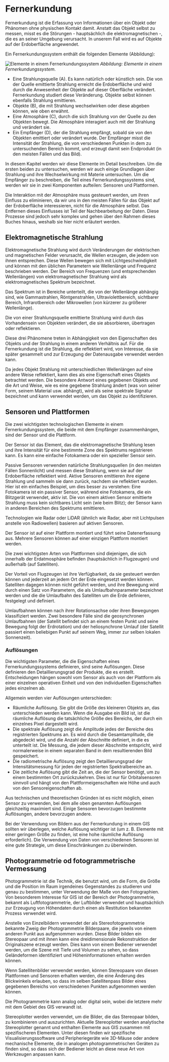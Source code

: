 # Fernerkundung

Fernerkundung ist die Erfassung von Informationen über ein Objekt oder 
Phänomen ohne physischen Kontakt damit. Anstatt das Objekt selbst zu messen, 
misst es die Störungen - hauptsächlich die elektromagnetischen -, die es an 
seiner Umgebung verursacht. In unserem Fall wird es auf Objekte auf der 
Erdoberfläche angewendet.

Ein Fernerkundungssystem enthält die folgenden Elemente (Abbildung):

![Elemente in einem Fernerkundungssystem](../media/img/Elements_remote_sensing.png)
*Abbildung: Elemente in einem Fernerkundungssystem.*

- Eine Strahlungsquelle (A). Es kann natürlich oder künstlich sein. Die von der Quelle emittierte Strahlung erreicht die Erdoberfläche und wird durch die Anwesenheit der Objekte auf dieser Oberfläche verändert. Fernerkundung studiert diese Veränderung. Objekte selbst können ebenfalls Strahlung emittieren.
- Objekte (B), die mit Strahlung wechselwirken oder diese abgeben können, wie oben erwähnt.
- Eine Atmosphäre (C), durch die sich Strahlung von der Quelle zu den Objekten bewegt. Die Atmosphäre interagiert auch mit der Strahlung und verändert sie.
- Ein Empfänger (D), der die Strahlung empfängt, sobald sie von den Objekten emittiert oder verändert wurde. Der Empfänger misst die Intensität der Strahlung, die von verschiedenen Punkten in dem zu untersuchenden Bereich kommt, und erzeugt damit sein Endprodukt (in den meisten Fällen und das Bild).

In diesem Kapitel werden wir diese Elemente im Detail beschreiben. Um die ersten beiden zu untersuchen, werden wir auch einige Grundlagen über Strahlung und ihre Wechselwirkung mit Materie untersuchen. Um die Empfänger zu beschreiben, die Teil eines Fernerkundungssystems sind, werden wir sie in zwei Komponenten aufteilen: Sensoren und Plattformen.

Die Interaktion mit der Atmosphäre muss gesteuert werden, um ihren Einfluss zu eliminieren, da wir uns in den meisten Fällen für das Objekt auf der Erdoberfläche interessieren, nicht für die Atmosphäre selbst. Das Entfernen dieses Einflusses ist Teil der Nachbearbeitung der Daten. Diese Prozesse sind jedoch sehr komplex und gehen über den Rahmen dieses Buches hinaus, weshalb sie hier nicht erläutert werden.

## Elektromagnetische Strahlung

Elektromagnetische Strahlung wird durch Veränderungen der elektrischen und magnetischen Felder verursacht, die Wellen erzeugen, die jedem von ihnen entsprechen. Diese Wellen bewegen sich mit Lichtgeschwindigkeit und können mit den üblichen Parametern wie Wellenlänge und Frequenz beschrieben werden. Der Bereich von Frequenzen (und entsprechenden Wellenlängen) von elektromagnetischer Strahlung wird als elektromagnetisches Spektrum bezeichnet.

Das Spektrum ist in Bereiche unterteilt, die von der Wellenlänge abhängig sind, wie Gammastrahlen, Röntgenstrahlen, Ultraviolettbereich, sichtbarer Bereich, Infrarotbereich oder Mikrowellen (von kürzerer zu größerer Wellenlänge).

Die von einer Strahlungsquelle emittierte Strahlung wird durch das Vorhandensein von Objekten verändert, die sie absorbieren, übertragen oder reflektieren.

Diese drei Phänomene treten in Abhängigkeit von den Eigenschaften des Objekts und der Strahlung in einem anderen Verhältnis auf. Für die Fernerkundung ist die Strahlung, die reflektiert wird, von Interesse, da sie später gesammelt und zur Erzeugung der Datenausgabe verwendet werden kann.

Da jedes Objekt Strahlung mit unterschiedlichen Wellenlängen auf eine andere Weise reflektiert, kann dies als eine Eigenschaft eines Objekts betrachtet werden. Die besondere Antwort eines gegebenen Objekts und die Art und Weise, wie es eine gegebene Strahlung ändert (was von seiner Form, seinem Material usw. abhängt), wird als seine spektrale Signatur bezeichnet und kann verwendet werden, um das Objekt zu identifizieren.

## Sensoren und Plattformen

Die zwei wichtigsten technologischen Elemente in einem Fernerkundungssystem, die beide mit dem Empfänger zusammenhängen, sind der Sensor und die Plattform.

Der Sensor ist das Element, das die elektromagnetische Strahlung lesen und ihre Intensität für eine bestimmte Zone des Spektrums registrieren kann. Es kann eine einfache Fotokamera oder ein spezieller Sensor sein.

Passive Sensoren verwenden natürliche Strahlungsquellen (in den meisten Fällen Sonnenlicht) und messen diese Strahlung, wenn sie auf der Erdoberfläche reflektiert wird. Aktive Sensoren emittieren ihre eigene Strahlung und sammeln sie dann zurück, nachdem sie reflektiert wurden. Hier ist ein einfaches Beispiel, um dies besser zu verstehen: Eine Fotokamera ist ein passiver Sensor, während eine Fotokamera, die ein Blitzgerät verwendet, aktiv ist. Die von einem aktiven Sensor emittierte Strahlung muss kein sichtbares Licht sein (wie beim Blitz); der Sensor kann in anderen Bereichen des Spektrums emittieren.

Technologien wie Radar oder LiDAR (ähnlich wie Radar, aber mit Lichtpulsen anstelle von Radiowellen) basieren auf aktiven Sensoren.

Der Sensor ist auf einer Plattform montiert und führt seine Datenerfassung aus. Mehrere Sensoren können auf einer einzigen Plattform montiert werden.

Die zwei wichtigsten Arten von Plattformen sind diejenigen, die sich innerhalb der Erdatmosphäre befinden (hauptsächlich in Flugzeugen) und außerhalb (auf Satelliten).

Der Vorteil von Flugzeugen ist ihre Verfügbarkeit, da sie gesteuert werden können und jederzeit an jedem Ort der Erde eingesetzt werden können. Satelliten dagegen können nicht geführt werden, und ihre Bewegung wird durch einen Satz von Parametern, die als Umlaufbahnparameter bezeichnet werden und die die Umlaufbahn des Satelliten um die Erde definieren, festgelegt und definiert.

Umlaufbahnen können nach ihrer Rotationsachse oder ihren Bewegungen klassifiziert werden. Zwei besondere Fälle sind die geosynchronen Umlaufbahnen (der Satellit befindet sich an einem festen Punkt und seine Bewegung folgt der Erdrotation) und der heliosynchrone Umlauf (der Satellit passiert einen beliebigen Punkt auf seinem Weg, immer zur selben lokalen Sonnenzeit).

### Auflösungen

Die wichtigsten Parameter, die die Eigenschaften eines Fernerkundungssystems definieren, 
sind seine Auflösungen. Diese definieren den Detaillierungsgrad der Produkte, 
die es erstellt. Entscheidungen hängen sowohl vom Sensor als auch von der 
Plattform als einer einzelnen operativen Einheit und von den individuellen 
Eigenschaften jedes einzelnen ab.  

Allgemein werden vier Auflösungen unterschieden:

- Räumliche Auflösung. Sie gibt die Größe des kleineren Objekts an, das unterschieden werden kann. Wenn die Ausgabe ein Bild ist, ist die räumliche Auflösung die tatsächliche Größe des Bereichs, der durch ein einzelnes Pixel dargestellt wird.
- Die spektrale Auflösung zeigt die Amplitude jedes der Bereiche des registrierten Spektrums an. Es wird durch die Gesamtamplitude, die abgedeckt wird, und die Anzahl der Abschnitte definiert, in die es unterteilt ist. Die Messung, die jedem dieser Abschnitte entspricht, wird normalerweise in einem separaten Band in dem resultierenden Bild gespeichert.
- Die radiometrische Auflösung zeigt den Detaillierungsgrad der Intensitätsmessung für jeden der registrierten Spektralbereiche an.
- Die zeitliche Auflösung gibt die Zeit an, die der Sensor benötigt, um zu einem bestimmten Ort zurückzukehren. Dies ist nur für Orbitalsensoren sinnvoll und hängt von den Plattformeigenschaften wie Höhe und auch von den Sensoreigenschaften ab.

Aus technischen und theoretischen Gründen ist es nicht möglich, einen Sensor zu verwenden, bei dem alle oben genannten Auflösungen gleichzeitig maximiert sind. Einige Sensoren bevorzugen bestimmte Auflösungen, andere bevorzugen andere.

Bei der Verwendung von Bildern aus der Fernerkundung in einem GIS sollten wir überlegen, welche Auflösung wichtiger ist (um z. B. Elemente mit einer geringen Größe zu finden, ist eine hohe räumliche Auflösung erforderlich). Die Verwendung von Daten von verschiedenen Sensoren ist eine gute Strategie, um diese Einschränkungen zu überwinden.

## Photogrammetrie od fotogrammetrische Vermessung

Photogrammetrie ist die Technik, die benutzt wird, um die Form, die Größe und die Position im Raum irgendeines Gegenstandes zu studieren und genau zu bestimmen, unter Verwendung der Maße von den Fotographien. Von besonderem Interesse für GIS ist der Bereich der Photogrammetrie, bekannt als Luftfotogrammetrie, der Luftbilder verwendet und hauptsächlich zur Erzeugung von Höhendaten durch einen als Restitution bekannten Prozess verwendet wird.

Anstelle von Einzelbildern verwendet der als Stereofotogrammetrie bekannte Zweig der Photogrammetrie Bilderpaare, die jeweils von einem anderen Punkt aus aufgenommen wurden. Diese Bilder bilden ein Stereopaar und mit ihnen kann eine dreidimensionale Rekonstruktion der Originalszene erzeugt werden. Dies kann von einem Bediener verwendet werden, um die Szene mit Tiefe und Volumen zu sehen, so dass Geländeformen identifiziert und Höheninformationen erhalten werden können.

Wenn Satellitenbilder verwendet werden, können Stereopaare von diesen Plattformen und Sensoren erhalten werden, die eine Änderung des Blickwinkels erlauben, so dass im selben Satellitenpass Bilder eines gegebenen Bereichs von verschiedenen Punkten aufgenommen werden können.

Die Photogrammetrie kann analog oder digital sein, wobei die letztere mehr mit dem Gebiet des GIS verwandt ist.

Stereoplotter werden verwendet, um die Bilder, die das Stereopaar bilden, zu kombinieren und auszurichten. Aktuelle Stereoplotter werden analytische Stereoplotter genannt und enthalten Elemente aus GIS zusammen mit spezifischeren Elementen. Unter diesen finden wir spezifische Visualisierungssoftware und Peripheriegeräte wie 3D-Mäuse oder andere mechanische Elemente, die in analogen photogrammetrischen Geräten zu finden sind, so dass sich der Bediener leicht an diese neue Art von Werkzeugen anpassen kann.